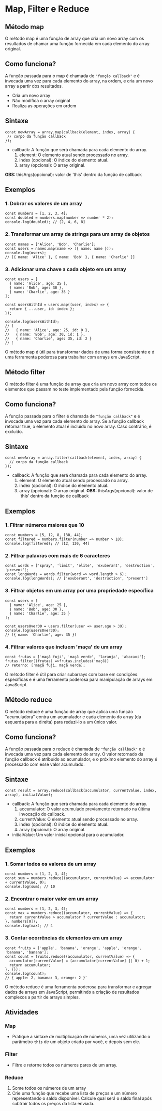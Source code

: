 # Map, Filter e Reduce

## Método map
O método map é uma função de array que cria um novo array com os resultados de chamar uma função fornecida em cada elemento do array original.

## Como funciona?
A função passada para o map é chamada de `"função callback"` e é invocada uma vez para cada elemento do array, na ordem, e cria um novo array a partir dos resultados.
* Cria um novo array
* Não modifica o array
original
* Realiza as operações em
ordem

## Sintaxe

 ```
 const newArray = array.map(callback(element, index, array) {
  // corpo da função callback
});
```

* callback: A função que será chamada para cada elemento do array.
    1. element: O elemento atual sendo processado no array.
    2. index (opcional): O índice do elemento atual.
    3. array (opcional): O array original.

<strong>OBS: </strong> thisArgs(opcional): valor de 'this' dentro da função de callback

## Exemplos
### 1. Dobrar os valores de um array
```
const numbers = [1, 2, 3, 4];
const doubled = numbers.map(number => number * 2);
console.log(doubled); // [2, 4, 6, 8]
```

### 2. Transformar um array de strings para um array de objetos
```
const names = ['Alice', 'Bob', 'Charlie'];
const users = names.map(name => ({ name: name }));
console.log(users); 
// [{ name: 'Alice' }, { name: 'Bob' }, { name: 'Charlie' }]
```
### 3. Adicionar uma chave a cada objeto em um array
```
const users = [
  { name: 'Alice', age: 25 },
  { name: 'Bob', age: 30 },
  { name: 'Charlie', age: 35 }
];

const usersWithId = users.map((user, index) => {
  return { ...user, id: index };
});

console.log(usersWithId); 
// [
//   { name: 'Alice', age: 25, id: 0 },
//   { name: 'Bob', age: 30, id: 1 },
//   { name: 'Charlie', age: 35, id: 2 }
// ]
```

O método map é útil para transformar dados de uma forma consistente e é uma ferramenta poderosa para trabalhar com arrays em JavaScript.

## Método filter
O método filter é uma função de array que cria um novo array com todos os elementos que passam no teste implementado pela função fornecida.

## Como funciona?
A função passada para o filter é chamada de `"função callback"` e é invocada uma vez para cada elemento do array. Se a função callback retornar true, o elemento atual é incluído no novo array. Caso contrário, é excluído.

## Sintaxe
```
const newArray = array.filter(callback(element, index, array) {
  // corpo da função callback
});
```
* callback: A função que será chamada para cada elemento do array.
    1. element: O elemento atual sendo processado no array.
    2. index (opcional): O índice do elemento atual.
    3. array (opcional): O array original.
<strong>OBS: </strong> thisArgs(opcional): valor de 'this' dentro da função de callback

## Exemplos
### 1. Filtrar números maiores que 10
``` 
const numbers = [5, 12, 8, 130, 44];
const filtered = numbers.filter(number => number > 10);
console.log(filtered); // [12, 130, 44]
```
### 2. Filtrar palavras com mais de 6 caracteres
```
const words = ['spray', 'limit', 'elite', 'exuberant', 'destruction', 'present'];
const longWords = words.filter(word => word.length > 6);
console.log(longWords); // ['exuberant', 'destruction', 'present']
```
### 3. Filtrar objetos em um array por uma propriedade específica
```
const users = [
  { name: 'Alice', age: 25 },
  { name: 'Bob', age: 30 },
  { name: 'Charlie', age: 35 }
];

const usersOver30 = users.filter(user => user.age > 30);
console.log(usersOver30); 
// [{ name: 'Charlie', age: 35 }]
```
### 4. Filtrar valores que incluem 'maça' de um array
```
const frutas = ['maçã fuji', 'maçã verde', 'laranja', 'abacaxi'];
frutas.filter((frutas) =>frutas.includes('maçã))
// retorno: ['maçã fuji, maçã verde];
```
O método filter é útil para criar subarrays com base em condições específicas e é uma ferramenta poderosa para manipulação de arrays em JavaScript.



## Método reduce
O método reduce é uma função de array que aplica uma função "acumuladora" contra um acumulador e cada elemento do array (da esquerda para a direita) para reduzi-lo a um único valor.

## Como funciona?
A função passada para o reduce é chamada de `"função callback"` e é invocada uma vez para cada elemento do array. O valor retornado da função callback é atribuído ao acumulador, e o próximo elemento do array é processado com esse valor acumulado.

## Sintaxe
```
const result = array.reduce(callback(accumulator, currentValue, index, array), initialValue);
```
* callback: A função que será chamada para cada elemento do array.
    1. accumulator: O valor acumulado previamente retornado na última invocação do callback.
    2. currentValue: O elemento atual sendo processado no array.
    3. index (opcional): O índice do elemento atual.
    4. array (opcional): O array original.
* initialValue: Um valor inicial opcional para o acumulador.

## Exemplos
### 1. Somar todos os valores de um array
```
const numbers = [1, 2, 3, 4];
const sum = numbers.reduce((accumulator, currentValue) => accumulator + currentValue, 0);
console.log(sum); // 10
```
### 2. Encontrar o maior valor em um array
```
const numbers = [1, 2, 3, 4];
const max = numbers.reduce((accumulator, currentValue) => {
  return currentValue > accumulator ? currentValue : accumulator;
}, numbers[0]);
console.log(max); // 4
```
### 3. Contar ocorrências de elementos em um array
```
const fruits = ['apple', 'banana', 'orange', 'apple', 'orange', 'banana', 'banana'];
const count = fruits.reduce((accumulator, currentValue) => {
  accumulator[currentValue] = (accumulator[currentValue] || 0) + 1;
  return accumulator;
}, {});
console.log(count); 
// { apple: 2, banana: 3, orange: 2 }`
```

O método reduce é uma ferramenta poderosa para transformar e agregar dados de arrays em JavaScript, permitindo a criação de resultados complexos a partir de arrays simples.





## Atividades

### Map
- Pratique a sintaxe de multiplicação de números, uma vez utilizando o parâmetro `this` de um objeto criado por você, e depois sem ele.

### Filter
- Filtre e retorne todos os números pares de um array.

### Reduce
1. Some todos os números de um array
2. Crie uma função que recebe uma lista de preços e um número representando o saldo disponível. Calcule qual será o saldo final após subtrair todos os preços da lista enviada.